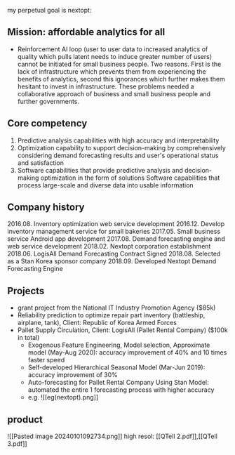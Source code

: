 
my perpetual goal is nextopt:
## Mission: affordable analytics for all
 
 - Reinforcement AI loop (user to user data to increased analytics of quality which pulls latent needs to induce greater number of users) cannot be initiated for small business people. Two reasons. First is the lack of infrastructure which prevents them from experiencing the benefits of analytics, second this ignorances which further makes them hesitant to invest in infrastructure. These problems needed a collaborative approach of business and small business people and further governments.

## Core competency
1. Predictive analysis capabilities with high accuracy and interpretability
2. Optimization capability to support decision-making by comprehensively considering demand forecasting results and user's operational status and satisfaction
3. Software capabilities that provide predictive analysis and decision-making optimization in the form of solutions Software capabilities that process large-scale and diverse data into usable information

## Company history
2016.08. Inventory optimization web service development
2016.12. Develop inventory management service for small bakeries
2017.05. Small business service Android app development
2017.08. Demand forecasting engine and web service development
2018.02. Nextopt corporation establishment
2018.06. LogisAll Demand Forecasting Contract Signed
2018.08. Selected as a Stan Korea sponsor company
2018.09. Developed Nextopt Demand Forecasting Engine

## Projects
- grant project from the National IT Industry Promotion Agency ($85k) 
- Reliability prediction to optimize repair part inventory (battleship, airplane, tank), Client: Republic of Korea Armed Forces 
- Pallet Supply Circulation, Client: LogisAll (Pallet Rental Company) ($100k in total) 
	- Exogenous Feature Engineering, Model selection, Approximate model (May-Aug 2020): accuracy improvement of 40% and 10 times faster speed 
	- Self-developed Hierarchical Seasonal Model (Mar-Jun 2019): accuracy improvement of 30% 
	- Auto-forecasting for Pallet Rental Company Using Stan Model: automated the entire 1 forecasting process with higher accuracy
	- e.g.
![[eg(nextopt).png]]

## product
![[Pasted image 20240101092734.png]]
high resol: [[QTell 2.pdf]],[[QTell 3.pdf]]